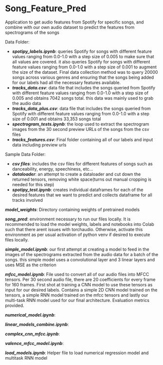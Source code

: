 # Song_Feature_Pred
Application to get audio features from Spotify for specific songs, and combine with our own audio dataset to predict the features from spectrograms of the songs

Data Folder:
- ***spotipy_labels.ipynb***: queries Spotify for songs with different feature values ranging from 0.0-1.0 with a step size of 0.005 to make sure that all values are covered. it also queries Spotify for songs with different feature values ranging from 0.0-1.0 with a step size of 0.001 to augment the size of the dataset. Final data collection method was to query 20000 songs across various genres and ensuring that the songs being added for our labels had all the necessary features available.
- ***tracks_data.csv***: data file that includes the songs queried from Spotify with different feature values ranging from 0.0-1.0 with a step size of 0.005 and obtains 7042 songs total. this data was mainly used to grab the audio data
- ***tracks_data_plus.csv***: data file that includes the songs queried from Spotify with different feature values ranging from 0.0-1.0 with a step size of 0.001 and obtains 33,353 songs total
- ***spectrogram_tests.ipynb***: the loop used to extract the spectrogram images from the 30 second preview URLs of the songs from the csv files
- ***tracks_features.csv***: Final folder containing all of our labels and input data including preview urls

Sample Data Folder:
- ***csv files***: includes the csv files for different features of songs such as danceability, energy, speechiness, etc...
- ***dataloader***: an attempt to create a dataloader and cut down the returned tensors, removing white space(turns out manual cropping is needed for this step)
- ***spotipy_test.ipynb***: creates individual dataframes for each of the desired features that we want to predict and collects dataframe for all tracks involved

***model_weights***: Directory containing weights of pretrained models

***song_pred***: environment necessary to run our files locally. It is recommended to load the model weights, labels and notebooks into Colab such that there arent issues with torchaudio. Otherwise, activate this environment as per usual activation of python venv if desired to execute files locally. 

***simple_model.ipynb***: our first attempt at creating a model to feed in the images of the spectrograms extracted from the audio data for a batch of the songs. this simple model uses a convolutional layer and 3 linear layers and uses MSE as the criterion

***mfcc_model.ipynb***: File used to convert all of our audio files into MFCC tensors. Per 30 second audio file, there are 20 coefficients for every frame for 160 frames. First shot at training a CNN model to use these tensors as input for our desired labels. Contains a simple 2D CNN model trained on the tensors, a simple RNN model trained on the mfcc tensors and lastly our multi-task RNN model used for our final architecture. Evaluation metrics provided.

***numerical_model.ipynb***:

***linear_models_combine.ipynb***:

***complex_cnn_mfcc.ipynb***:

***valence_mfcc_model.ipynb***: 

***load_models.ipynb***: Helper file to load numerical regression model and multitask RNN model
